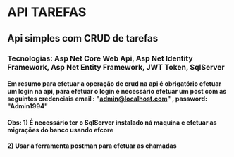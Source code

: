 # API TAREFAS

## Api simples com CRUD de tarefas

### Tecnologias: Asp Net Core Web Api, Asp Net Identity Framework, Asp Net Entity Framework, JWT Token, SqlServer

#### Em resumo para efetuar a operação de crud na api é obrigatório efetuar um login na api, para efetuar o login é necessário efetuar um post com as seguintes credenciais email : "admin@localhost.com" , password: "Admin1994"

#### Obs: 1) É necessário ter o SqlServer instalado ná maquina e efetuar as migrações do banco usando efcore
####      2) Usar a ferramenta postman para efetuar as chamadas
       
